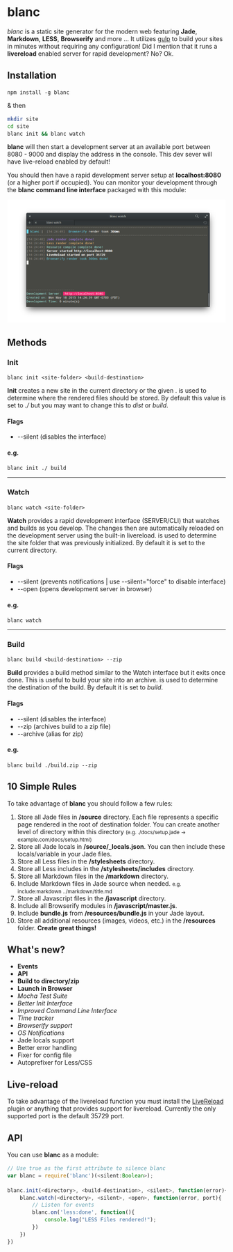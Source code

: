 # blanc
*blanc* is a static site generator for the modern web featuring **Jade**, **Markdown**, **LESS**, **Browserify** and more ... It utilizes [gulp](//www.npmjs.com/package/gulp) to build your sites in minutes without requiring any configuration! Did I mention that it runs a **livereload** enabled server for rapid development? No? Ok.
## Installation
```
npm install -g blanc
```
& then
```bash
mkdir site
cd site
blanc init && blanc watch
```
**blanc** will then start a development server at an available port between 8080 - 9000 and display the address in the console. This dev sever will have live-reload enabled by default!

You should then have a rapid development server setup at **localhost:8080** (or a higher port if occupied). You can monitor your development through the **blanc command line interface** packaged with this module:

![localhost](https://raw.githubusercontent.com/schahriar/blanc/master/e.g.png)

## Methods
### Init
```jade
blanc init <site-folder> <build-destination>
```
**Init** creates a new site in the current directory or the given **<site-filder>**. **<build-destination>** is used to determine where the rendered files should be stored. By default this value is set to *./* but you may want to change this to *dist* or *build*.

#### Flags
- --silent (disables the interface)

#### e.g.
```jade
blanc init ./ build
```

-----------
### Watch
```jade
blanc watch <site-folder>
```
**Watch** provides a rapid development interface (SERVER/CLI) that watches and builds as you develop. The changes then are automatically reloaded on the development server using the built-in livereload. **<site-folder>** is used to determine the site folder that was previously initialized. By default it is set to the current directory.

#### Flags
- --silent (prevents notifications | use --silent="force" to disable interface)
- --open   (opens development server in browser)

#### e.g.
```jade
blanc watch
```

----------

### Build
```jade
blanc build <build-destination> --zip
```
**Build** provides a build method similar to the Watch interface but it exits once done. This is useful to build your site into an archive. **<build-destination>** is used to determine the destination of the build. By default it is set to *build*.

#### Flags
- --silent  (disables the interface)
- --zip     (archives build to a zip file)
- --archive (alias for zip)

#### e.g.
```jade
blanc build ./build.zip --zip
```

## 10 Simple Rules
To take advantage of **blanc** you should follow a few rules:
1. Store all Jade files in **/source** directory. Each file represents a specific page rendered in the root of destination folder. You can create another level of directory within this directory <small>(e.g. ./docs/setup.jade -> example.com/docs/setup.html)</small>
2. Store all Jade locals in **/source/_locals.json**. You can then include these locals/variable in your Jade files.
3. Store all Less files in the **/stylesheets** directory.
4. Store all Less includes in the **/stylesheets/includes** directory.
5. Store all Markdown files in the **/markdown** directory.
6. Include Markdown files in Jade source when needed. <small>e.g. include:markdown ../markdown/title.md</small>
7. Store all Javascript files in the **/javascript** directory.
8. Include all Browserify modules in **/javascript/master.js**.
9. Include **bundle.js** from **/resources/bundle.js** in your Jade layout.
10. Store all additional resources (images, videos, etc.) in the **/resources** folder.
**Create great things!**

## What's new?
- **Events**
- **API**
- **Build to directory/zip**
- **Launch in Browser**
- *Mocha Test Suite*
- *Better Init Interface*
- *Improved Command Line Interface*
- *Time tracker*
- *Browserify support*
- *OS Notifications*
- Jade locals support
- Better error handling
- Fixer for config file
- Autoprefixer for Less/CSS

## Live-reload
To take advantage of the livereload function you must install the [LiveReload](https://chrome.google.com/webstore/detail/livereload/jnihajbhpnppcggbcgedagnkighmdlei?hl=en) plugin or anything that provides support for livereload. Currently the only supported port is the default 35729 port.

## API
You can use **blanc** as a module:
```javascript
// Use true as the first attribute to silence blanc
var blanc = require('blanc')(<silent:Boolean>);

blanc.init(<directory>, <build-destination>, <silent>, function(error){
    blanc.watch(<directory>, <silent>, <open>, function(error, port){
        // Listen for events
        blanc.on('less:done', function(){
            console.log("LESS Files rendered!");
        })
    })
})
```

